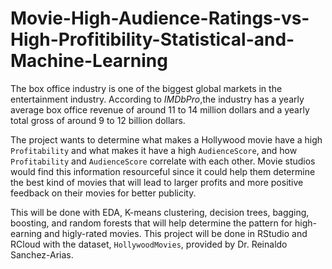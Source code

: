 # Movie-High-Audience-Ratings-vs-High-Profitibility-Statistical-and-Machine-Learning

The box office industry is one of the biggest global markets in the entertainment industry. According to *IMDbPro*,the industry has a yearly average box office revenue of around 11 to 14 million dollars and a yearly total gross of around 9 to 12 billion dollars. 

The project wants to determine what makes a Hollywood movie have a high `Profitability` and what makes it have a high `AudienceScore`, and how `Profitability` and `AudienceScore` correlate with each other. Movie studios would find this information resourceful since it could help them determine the best kind of movies that will lead to larger profits and more positive feedback on their movies for better publicity.

This will be done with EDA, K-means clustering, decision trees, bagging, boosting, and random forests that will help determine the pattern for high-earning and higly-rated movies. This project will be done in RStudio and RCloud with the dataset, `HollywoodMovies`, provided by Dr. Reinaldo Sanchez-Arias.
